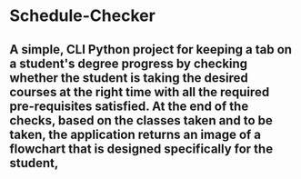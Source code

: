 # Schedule-Checker

## A simple, CLI Python project for keeping a tab on a student's degree progress by checking whether the student is taking the desired courses at the right time with all the required pre-requisites satisfied. At the end of the checks, based on the classes taken and to be taken, the application returns an image of a flowchart that is designed specifically for the student,
